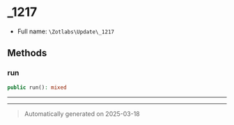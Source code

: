 
# _1217





* Full name: `\Zotlabs\Update\_1217`




## Methods


### run



```php
public run(): mixed
```












***


***
> Automatically generated on 2025-03-18
